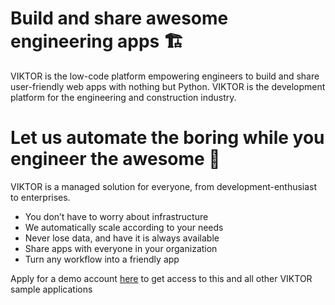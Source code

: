 # Build and share awesome engineering apps 🏗️

VIKTOR is the low-code platform empowering engineers to build and share user-friendly web apps with nothing but Python. VIKTOR is the development platform for the engineering and construction industry. 


# Let us automate the boring while you engineer the awesome  🚀
VIKTOR is a managed solution for everyone, from development-enthusiast to enterprises.
- You don’t have to worry about infrastructure
- We automatically scale according to your needs
- Never lose data, and have it is always available
- Share apps with everyone in your organization
- Turn any workflow into a friendly app

Apply for a demo account [here](https://www.viktor.ai/start-building-apps) to get access to this and all other VIKTOR sample applications
